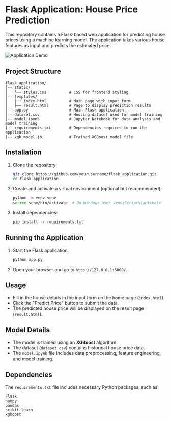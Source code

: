 # Flask Application: House Price Prediction

This repository contains a Flask-based web application for predicting house prices using a machine learning model. The application takes various house features as input and predicts the estimated price.

![Application Demo](demo)

## Project Structure

```
flask_application/
│-- static/
│   └── styles.css          # CSS for frontend styling
│-- templates/
│   ├── index.html          # Main page with input form
│   ├── result.html         # Page to display prediction results
│-- app.py                  # Main Flask application
│-- dataset.csv             # Housing dataset used for model training
│-- model.ipynb             # Jupyter Notebook for data analysis and model training
│-- requirements.txt        # Dependencies required to run the application
│-- xgb_model.jb            # Trained XGBoost model file
```

## Installation

1. Clone the repository:
   ```sh
   git clone https://github.com/yourusername/flask_application.git
   cd flask_application
   ```

2. Create and activate a virtual environment (optional but recommended):
   ```sh
   python -m venv venv
   source venv/bin/activate  # On Windows use: venv\Scripts\activate
   ```

3. Install dependencies:
   ```sh
   pip install -r requirements.txt
   ```

## Running the Application

1. Start the Flask application:
   ```sh
   python app.py
   ```
2. Open your browser and go to `http://127.0.0.1:5000/`.

## Usage

- Fill in the house details in the input form on the home page (`index.html`).
- Click the "Predict Price" button to submit the data.
- The predicted house price will be displayed on the result page (`result.html`).

## Model Details

- The model is trained using an **XGBoost** algorithm.
- The dataset (`dataset.csv`) contains historical house price data.
- The `model.ipynb` file includes data preprocessing, feature engineering, and model training.

## Dependencies

The `requirements.txt` file includes necessary Python packages, such as:
```
Flask
numpy
pandas
scikit-learn
xgboost
```

